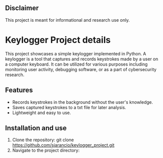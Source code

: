 ## Disclaimer
This project is meant for informational and research use only.

# Keylogger Project details
This project showcases a simple keylogger implemented in Python. A keylogger is a tool that captures and records keystrokes made by a user on a computer keyboard. It can be utilized for various purposes including monitoring user activity, debugging software, or as a part of cybersecurity research.

## Features
- Records keystrokes in the background without the user's knowledge.
- Saves captured keystrokes to a txt file for later analysis.
- Lightweight and easy to use.

## Installation and use
1. Clone the repository: git clone https://github.com/sjarancio/keylogger_project.git
2. Navigate to the project directory: 

